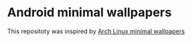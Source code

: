 # Android minimal wallpapers

This repositoty was inspired by [Arch Linux minimal wallpapers](https://github.com/LagrangianLad/arch-minimal-wallpapers/)
